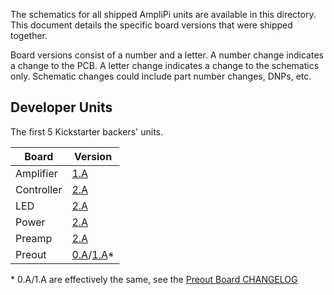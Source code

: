 The schematics for all shipped AmpliPi units are available in this directory.
This document details the specific board versions that were shipped together.

Board versions consist of a number and a letter.
A number change indicates a change to the PCB.
A letter change indicates a change to the schematics only.
Schematic changes could include part number changes, DNPs, etc.

## Developer Units
The first 5 Kickstarter backers' units.

| Board      | Version                                         |
| ---------- | ----------------------------------------------- |
| Amplifier  | [1.A](amplifier_board/amplifier_board_1a.pdf)   |
| Controller | [2.A](controller_board/controller_board_2a.pdf) |
| LED        | [2.A](led_board/led_board_2a.pdf)               |
| Power      | [2.A](power_board/power_board_2a.pdf)           |
| Preamp     | [2.A](preamp_board/preamp_board_2a.pdf)         |
| Preout     | [0.A](preout_board/preout_board_0a.pdf)/[1.A](preout_board/preout_board_1a.pdf)* |

\* 0.A/1.A are effectively the same, see the [Preout Board CHANGELOG](preout_board/CHANGELOG.md)
